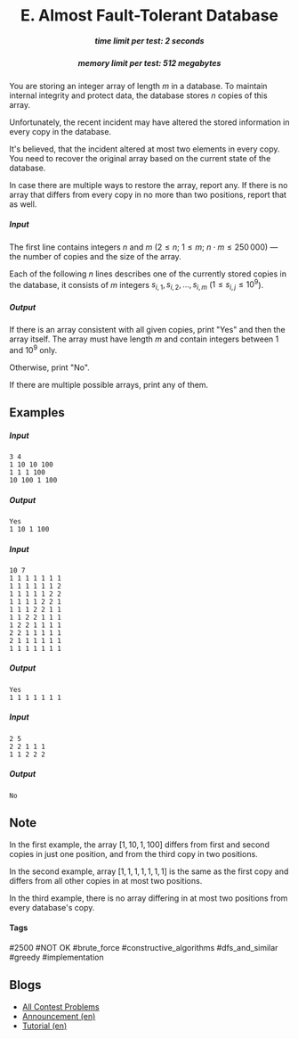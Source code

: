 <h1 style='text-align: center;'> E. Almost Fault-Tolerant Database</h1>

<h5 style='text-align: center;'>time limit per test: 2 seconds</h5>
<h5 style='text-align: center;'>memory limit per test: 512 megabytes</h5>

You are storing an integer array of length $m$ in a database. To maintain internal integrity and protect data, the database stores $n$ copies of this array.

Unfortunately, the recent incident may have altered the stored information in every copy in the database.

It's believed, that the incident altered at most two elements in every copy. You need to recover the original array based on the current state of the database.

In case there are multiple ways to restore the array, report any. If there is no array that differs from every copy in no more than two positions, report that as well.

##### Input

The first line contains integers $n$ and $m$ ($2 \le n$; $1 \le m$; $n \cdot m \le 250\,000$) — the number of copies and the size of the array.

Each of the following $n$ lines describes one of the currently stored copies in the database, it consists of $m$ integers $s_{i, 1}, s_{i, 2}, \dots, s_{i, m}$ ($1 \le s_{i, j} \le 10^9$).

##### Output

If there is an array consistent with all given copies, print "Yes" and then the array itself. The array must have length $m$ and contain integers between $1$ and $10^9$ only.

Otherwise, print "No".

If there are multiple possible arrays, print any of them.

## Examples

##### Input


```text
3 4
1 10 10 100
1 1 1 100
10 100 1 100
```
##### Output


```text
Yes
1 10 1 100
```
##### Input


```text
10 7
1 1 1 1 1 1 1
1 1 1 1 1 1 2
1 1 1 1 1 2 2
1 1 1 1 2 2 1
1 1 1 2 2 1 1
1 1 2 2 1 1 1
1 2 2 1 1 1 1
2 2 1 1 1 1 1
2 1 1 1 1 1 1
1 1 1 1 1 1 1
```
##### Output


```text
Yes
1 1 1 1 1 1 1
```
##### Input


```text
2 5
2 2 1 1 1
1 1 2 2 2
```
##### Output


```text
No
```
## Note

In the first example, the array $[1, 10, 1, 100]$ differs from first and second copies in just one position, and from the third copy in two positions.

In the second example, array $[1, 1, 1, 1, 1, 1, 1]$ is the same as the first copy and differs from all other copies in at most two positions.

In the third example, there is no array differing in at most two positions from every database's copy.



#### Tags 

#2500 #NOT OK #brute_force #constructive_algorithms #dfs_and_similar #greedy #implementation 

## Blogs
- [All Contest Problems](../Codeforces_Round_704_(Div._2).md)
- [Announcement (en)](../blogs/Announcement_(en).md)
- [Tutorial (en)](../blogs/Tutorial_(en).md)
